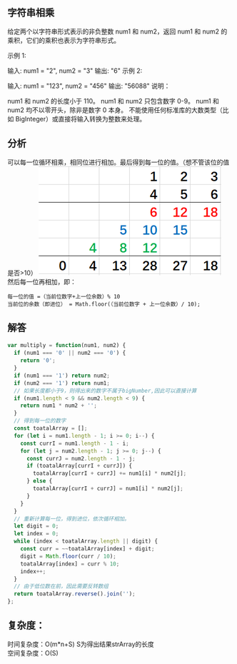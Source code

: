 ## 字符串相乘

给定两个以字符串形式表示的非负整数 num1 和 num2，返回 num1 和 num2 的乘积，它们的乘积也表示为字符串形式。

示例 1:

输入: num1 = "2", num2 = "3"
输出: "6"
示例 2:

输入: num1 = "123", num2 = "456"
输出: "56088"
说明：

num1 和 num2 的长度小于 110。
num1 和 num2 只包含数字 0-9。
num1 和 num2 均不以零开头，除非是数字 0 本身。
不能使用任何标准库的大数类型（比如 BigInteger）或直接将输入转换为整数来处理。

## 分析
可以每一位循环相乘，相同位进行相加。最后得到每一位的值。（想不管该位的值是否>10）
<img src="../../static/43.png"/>  
然后每一位再相加，即：  
```
每一位的值 =（当前位数字+上一位余数）% 10  
当前位的余数（即进位） = Math.floor(（当前位数字 + 上一位余数）/ 10);  
```
## 解答

```javascript
var multiply = function(num1, num2) {
  if (num1 === '0' || num2 === '0') {
    return '0';
  }
  if (num1 === '1') return num2;
  if (num2 === '1') return num1;
  // 如果长度都小于9，则得出来的数字不属于bigNumber,因此可以直接计算
  if (num1.length < 9 && num2.length < 9) {
    return num1 * num2 + '';
  }
  // 得到每一位的数字
  const toatalArray = [];
  for (let i = num1.length - 1; i >= 0; i--) {
    const currI = num1.length - 1 - i;
    for (let j = num2.length - 1; j >= 0; j--) {
      const currJ = num2.length - 1 - j;
      if (toatalArray[currI + currJ]) {
        toatalArray[currI + currJ] += num1[i] * num2[j];
      } else {
        toatalArray[currI + currJ] = num1[i] * num2[j];
      }
    }
  }
  // 重新计算每一位，得到进位，依次循环相加。
  let digit = 0;
  let index = 0;
  while (index < toatalArray.length || digit) {
    const curr = ~~toatalArray[index] + digit;
    digit = Math.floor(curr / 10);
    toatalArray[index] = curr % 10;
    index++;
  }
  // 由于低位数在前，因此需要反转数组
  return toatalArray.reverse().join('');
};
```

## 复杂度：
时间复杂度：O(m*n+S)  S为得出结果strArray的长度  
空间复杂度：O(S)
